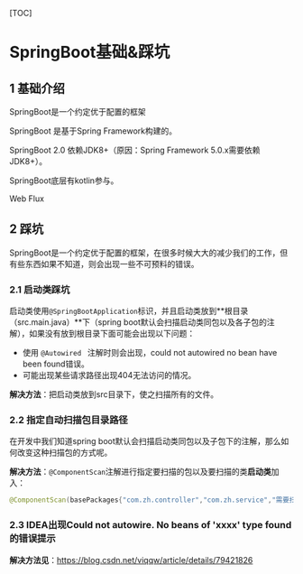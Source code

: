 [TOC]

# SpringBoot基础&踩坑

## 1 基础介绍

SpringBoot是一个约定优于配置的框架

SpringBoot 是基于Spring Framework构建的。

SpringBoot 2.0 依赖JDK8+（原因：Spring Framework 5.0.x需要依赖JDK8+）。

SpringBoot底层有kotlin参与。

Web Flux

## 2 踩坑

SpringBoot是一个约定优于配置的框架，在很多时候大大的减少我们的工作，但有些东西如果不知道，则会出现一些不可预料的错误。

### 2.1 启动类踩坑

启动类使用`@SpringBootApplication`标识，并且启动类放到**根目录（src.main.java）**下（spring boot默认会扫描启动类同包以及各子包的注解），如果没有放到根目录下面可能会出现以下问题：

- 使用 `@Autowired ` 注解时则会出现，could not autowired no bean have been found错误。
- 可能出现某些请求路径出现404无法访问的情况。

**解决方法**：把启动类放到src目录下，使之扫描所有的文件。

### 2.2 指定自动扫描包目录路径

在开发中我们知道spring boot默认会扫描启动类同包以及子包下的注解，那么如何改变这种扫描包的方式呢。

**解决方法**：`@ComponentScan`注解进行指定要扫描的包以及要扫描的类**启动类**加入：

```java
@ComponentScan(basePackages{"com.zh.controller","com.zh.service","需要扫描的路径..."})
```

### 2.3 IDEA出现Could not autowire. No beans of 'xxxx' type found的错误提示

**解决方法见**：https://blog.csdn.net/viqqw/article/details/79421826